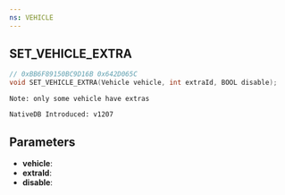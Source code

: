 ```yaml
---
ns: VEHICLE
---
```

## SET_VEHICLE_EXTRA

```c
// 0xBB6F89150BC9D16B 0x642D065C
void SET_VEHICLE_EXTRA(Vehicle vehicle, int extraId, BOOL disable);
```

```
Note: only some vehicle have extras

NativeDB Introduced: v1207
```

## Parameters
* **vehicle**:
* **extraId**:
* **disable**:
